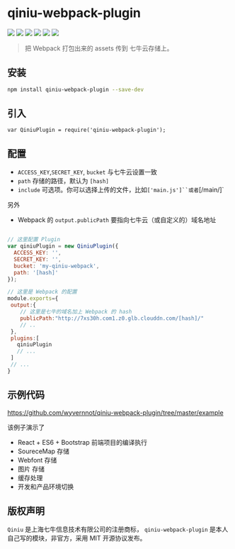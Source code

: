 # qiniu-webpack-plugin
[![](https://img.shields.io/npm/v/qiniu-webpack-plugin.svg)](https://www.npmjs.com/package/qiniu-webpack-plugin)
[![](https://img.shields.io/travis/wyvernnot/qiniu-webpack-plugin.svg)](https://travis-ci.org/wyvernnot/qiniu-webpack-plugin)
[![](https://img.shields.io/appveyor/ci/wyvernnot/qiniu-webpack-plugin.svg?logo=data%3Aimage%2Fsvg%2Bxml%3Bbase64%2CPHN2ZyB4bWxucz0iaHR0cDovL3d3dy53My5vcmcvMjAwMC9zdmciIHZlcnNpb249IjEuMSIgd2lkdGg9IjEyOCIgaGVpZ2h0PSIxMjgiIHZpZXdCb3g9IjAgMCAxMjggMTI4Ij48ZyBmaWxsPSIjMUJBMUUyIiB0cmFuc2Zvcm09InNjYWxlKDgpIj48cGF0aCBkPSJNMCAyLjI2NWw2LjUzOS0uODg4LjAwMyA2LjI4OC02LjUzNi4wMzd6Ii8%2BPHBhdGggZD0iTTYuNTM2IDguMzlsLjAwNSA2LjI5My02LjUzNi0uODk2di01LjQ0eiIvPjxwYXRoIGQ9Ik03LjMyOCAxLjI2MWw4LjY3LTEuMjYxdjcuNTg1bC04LjY3LjA2OXoiLz48cGF0aCBkPSJNMTYgOC40NDlsLS4wMDIgNy41NTEtOC42Ny0xLjIyLS4wMTItNi4zNDV6Ii8%2BPC9nPjwvc3ZnPg==)](https://ci.appveyor.com/project/wyvernnot/qiniu-webpack-plugin)
[![](https://img.shields.io/coveralls/wyvernnot/qiniu-webpack-plugin.svg)](https://coveralls.io/github/wyvernnot/qiniu-webpack-plugin)
[![](https://img.shields.io/npm/dm/qiniu-webpack-plugin.svg)](http://npm-stat.com/charts.html?package=qiniu-webpack-plugin)
[![](https://img.shields.io/npm/l/qiniu-webpack-plugin.svg)](https://github.com/wyvernnot/qiniu-webpack-plugin/blob/master/LICENSE)

> 把 Webpack 打包出来的 assets 传到 七牛云存储上。


## 安装

```sh
npm install qiniu-webpack-plugin --save-dev
```

## 引入
```
var QiniuPlugin = require('qiniu-webpack-plugin');
```

## 配置

- `ACCESS_KEY`,`SECRET_KEY`, `bucket` 与七牛云设置一致
- `path` 存储的路径，默认为 `[hash]`
- `include` 可选项。你可以选择上传的文件，比如`['main.js']``或者`[/main/]`

另外

- Webpack 的 `output.publicPath` 要指向七牛云（或自定义的）域名地址


```js

// 这里配置 Plugin
var qiniuPlugin = new QiniuPlugin({
  ACCESS_KEY: '',
  SECRET_KEY: '',
  bucket: 'my-qiniu-webpack',
  path: '[hash]'
});

// 这里是 Webpack 的配置
module.exports={
 output:{
    // 这里是七牛的域名加上 Webpack 的 hash
    publicPath:"http://7xs30h.com1.z0.glb.clouddn.com/[hash]/"
    // ..
 },
 plugins:[
   qiniuPlugin
   // ...
 ]
 // ...
}
```

## 示例代码

https://github.com/wyvernnot/qiniu-webpack-plugin/tree/master/example

该例子演示了

 - React + ES6 + Bootstrap 前端项目的编译执行
 - SoureceMap 存储
 - Webfont 存储
 - 图片 存储
 - 缓存处理
 - 开发和产品环境切换

## 版权声明

`Qiniu` 是上海七牛信息技术有限公司的注册商标， `qiniu-webpack-plugin` 是本人自己写的模块，非官方，采用 MIT 开源协议发布。
